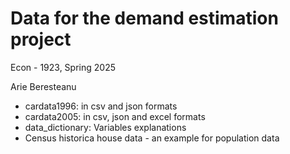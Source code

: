 # Data for the demand estimation project

Econ - 1923, Spring 2025

Arie Beresteanu

- cardata1996: in csv and json formats
- cardata2005: in csv, json and excel formats
- data_dictionary: Variables explanations
- Census historica house data - an example for population data
